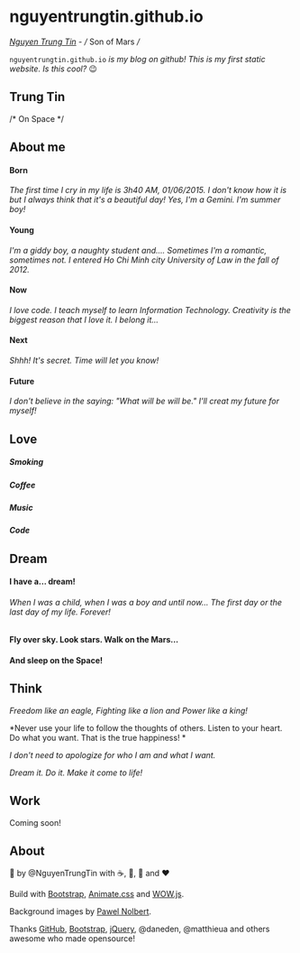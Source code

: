 # nguyentrungtin.github.io

*[Nguyen Trung Tin](http://nguyentrungtin.github.io/) - /* Son of Mars */*

`nguyentrungtin.github.io` *is my blog on github!
This is my first static website. Is this cool?* :wink:

## Trung Tin
/* On Space */

## About me
#### Born
*The first time I cry in my life is 3h40 AM, 01/06/2015. I don't know how it is but I always think that it's a beautiful day! Yes, I'm a Gemini. I'm summer boy!*
#### Young
*I'm a giddy boy, a naughty student and.... Sometimes I'm a romantic, sometimes not. I entered Ho Chi Minh city University of Law in the fall of 2012.*
#### Now
*I love code. I teach myself to learn Information Technology. Creativity is the biggest reason that I love it. I belong it...*
#### Next
*Shhh! It's secret. Time will let you know!*
#### Future
*I don't believe in the saying: "What will be will be." I'll creat my future for myself!*
## Love
##### Smoking
##### Coffee
##### Music
##### Code
## Dream
#### I have a... dream!
######  *When I was a child, when I was a boy and until now... The first day or the last day of my life. Forever!*
#### Fly over sky. Look stars. Walk on the Mars...
#### And sleep on the Space!
## Think
*Freedom like an eagle, Fighting like a lion and Power like a king!*

*Never use your life to follow the thoughts of others. Listen to your heart. Do what you want. That is the true happiness! *

*I don't need to apologize for who I am and what I want.*

*Dream it. Do it. Make it come to life!*
## Work
Coming soon!
## About
:rocket: by @NguyenTrungTin with :coffee:, :smoking:, :musical_note: and :heart:

Build with [Bootstrap](http://getbootstrap.com/), [Animate.css](https://github.com/daneden/animate.css) and [WOW.js](http://mynameismatthieu.com/WOW/).

Background images by [Pawel Nolbert](http://www.nolbert.com/).

Thanks [GitHub](https://github.com/), [Bootstrap](http://getbootstrap.com/), [jQuery](http://jquery.com/), @daneden, @matthieua and others awesome who made opensource!
